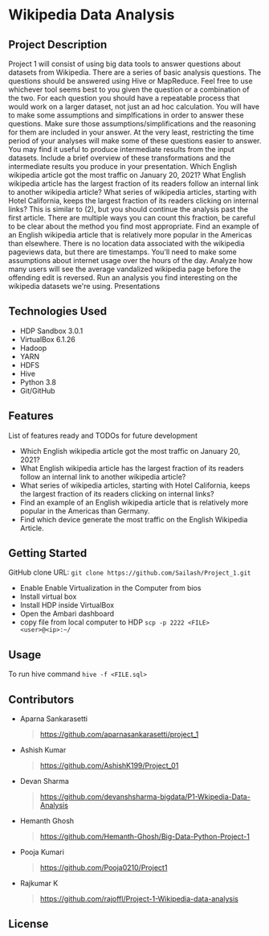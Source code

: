 # Wikipedia Data Analysis

## Project Description

Project 1 will consist of using big data tools to answer questions about datasets from Wikipedia. There are a series of basic analysis questions. The questions should be answered using Hive or MapReduce. Feel free to use whichever tool seems best to you given the question or a combination of the two. For each question you should have a repeatable process that would work on a larger dataset, not just an ad hoc calculation. You will have to make some assumptions and simplfications in order to answer these questions. Make sure those assumptions/simplifications and the reasoning for them are included in your answer. At the very least, restricting the time period of your analyses will make some of these questions easier to answer. You may find it useful to produce intermediate results from the input datasets. Include a brief overview of these transformations and the intermediate results you produce in your presentation. Which English wikipedia article got the most traffic on January 20, 2021? What English wikipedia article has the largest fraction of its readers follow an internal link to another wikipedia article? What series of wikipedia articles, starting with Hotel California, keeps the largest fraction of its readers clicking on internal links? This is similar to (2), but you should continue the analysis past the first article. There are multiple ways you can count this fraction, be careful to be clear about the method you find most appropriate. Find an example of an English wikipedia article that is relatively more popular in the Americas than elsewhere. There is no location data associated with the wikipedia pageviews data, but there are timestamps. You'll need to make some assumptions about internet usage over the hours of the day. Analyze how many users will see the average vandalized wikipedia page before the offending edit is reversed. Run an analysis you find interesting on the wikipedia datasets we're using. Presentations

## Technologies Used

* HDP Sandbox 3.0.1
* VirtualBox 6.1.26
* Hadoop
* YARN
* HDFS
* Hive
* Python 3.8
* Git/GitHub

## Features

List of features ready and TODOs for future development

* Which English wikipedia article got the most traffic on January 20, 2021?
* What English wikipedia article has the largest fraction of its readers follow an internal link to another wikipedia article?
* What series of wikipedia articles, starting with Hotel California, keeps the largest fraction of its readers clicking on internal links?
* Find an example of an English wikipedia article that is relatively more popular in the Americas than Germany.
* Find which device generate the most traffic on the English Wikipedia Article.


## Getting Started
   
GitHub clone URL: `git clone https://github.com/Sailash/Project_1.git`

* Enable Enable Virtualization in the Computer from bios
* Install virtual box
* Install HDP inside VirtualBox
* Open the Ambari dashboard 
* copy file from local computer to HDP `scp -p 2222 <FILE> <user>@<ip>:~/`

## Usage

To run hive command `hive -f <FILE.sql>`

## Contributors

* Aparna Sankarasetti​
    > https://github.com/aparnasankarasetti/project_1​

* Ashish Kumar​
    > https://github.com/AshishK199/Project_01​

* Devan Sharma​
    > https://github.com/devanshsharma-bigdata/P1-Wkipedia-Data-Analysis​

* Hemanth Ghosh​
    > https://github.com/Hemanth-Ghosh/Big-Data-Python-Project-1​

* Pooja Kumari​
    > https://github.com/Pooja0210/Project1​

* Rajkumar K​
    > https://github.com/rajoffl/Project-1-Wikipedia-data-analysis​

## License
